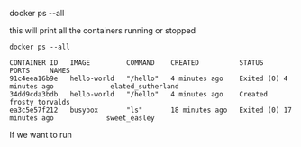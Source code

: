 docker ps --all

this will print all the containers running or stopped

``` shell
docker ps --all

CONTAINER ID   IMAGE         COMMAND    CREATED          STATUS                      PORTS     NAMES
91c4eea16b9e   hello-world   "/hello"   4 minutes ago    Exited (0) 4 minutes ago              elated_sutherland
34dd9cda3bdb   hello-world   "/hello"   4 minutes ago    Created                               frosty_torvalds
ea3c5e57f212   busybox       "ls"       18 minutes ago   Exited (0) 17 minutes ago             sweet_easley
```

If we want to run 